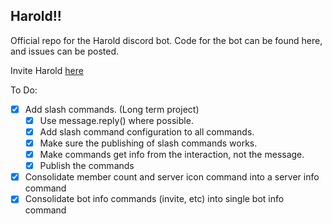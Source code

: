 ## Harold!!
Official repo for the Harold discord bot.
Code for the bot can be found here, and issues can be posted.

Invite Harold [here](https://discord.com/oauth2/authorize?client_id=808750224033185794&permissions=172578172147&scope=bot)

To Do:

- [x] Add slash commands. (Long term project)
  - [x] Use message.reply() where possible.
  - [x] Add slash command configuration to all commands.
  - [x] Make sure the publishing of slash commands works.
  - [x] Make commands get info from the interaction, not the message.
  - [x] Publish the commands
- [X] Consolidate member count and server icon command into a server info command
- [x] Consolidate bot info commands (invite, etc) into single bot info command

